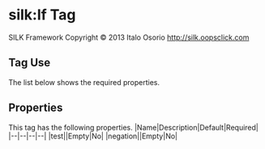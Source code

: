 # silk:If Tag
SILK Framework
Copyright © 2013 Italo Osorio
http://silk.oopsclick.com


## Tag Use
The list below shows the required properties.

## Properties
This tag has the following properties.
|Name|Description|Default|Required|
|--|--|--|--|
|test||Empty|No|
|negation||Empty|No|
